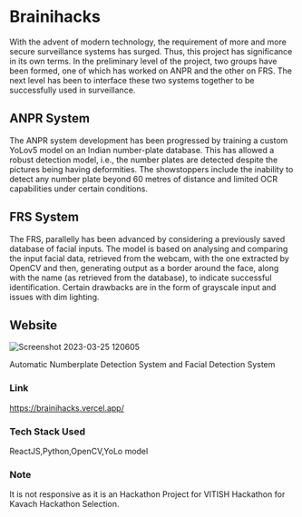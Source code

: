 # Brainihacks

With the advent of modern technology, the requirement of more and more secure surveillance systems has surged. Thus, this project has significance in its own terms. In the preliminary level of the project, two groups have been formed, one of which has worked on ANPR and the other on FRS. The next level has been to interface these two systems together to be successfully used in surveillance. 

## ANPR System

The ANPR system development has been progressed by training a custom YoLov5 model on an Indian number-plate database. This has allowed a robust detection model, i.e., the number plates are detected despite the pictures being having deformities. The showstoppers include the inability to detect any number plate beyond 60 metres of distance and limited OCR capabilities under certain conditions. 

## FRS System

The FRS, parallelly has been advanced by considering a previously saved database of facial inputs. The model is based on analysing and comparing the input facial data, retrieved from the webcam, with the one extracted by OpenCV and then, generating output as a border around the face, along with the name (as retrieved from the database), to indicate successful identification. Certain drawbacks are in the form of grayscale input and issues with dim lighting.

## Website

![Screenshot 2023-03-25 120605](https://user-images.githubusercontent.com/90605717/227701243-3d5ea66e-80d6-43e1-936b-8634655d9e06.png)

Automatic Numberplate Detection System and Facial Detection System

### Link

https://brainihacks.vercel.app/

### Tech Stack Used 

ReactJS,Python,OpenCV,YoLo model

### Note

It is not responsive as it is an Hackathon Project for VITISH Hackathon for Kavach Hackathon Selection.
